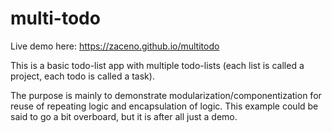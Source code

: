 # multi-todo

Live demo here: https://zaceno.github.io/multitodo

This is a basic todo-list app with multiple todo-lists (each list is called a project, each todo is called a task).

The purpose is mainly to demonstrate modularization/componentization for reuse of repeating logic and encapsulation of logic. This example could be said to go a bit overboard, but it is after all just a demo.